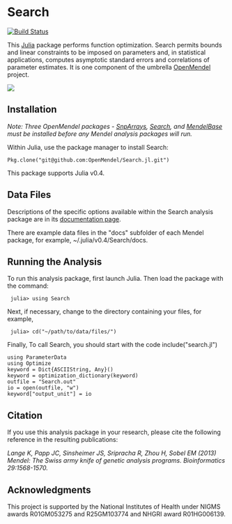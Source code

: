 # Search

[![Build Status](https://travis-ci.org/ericsobel/Search.jl.svg?branch=master)](https://travis-ci.org/ericsobel/Search.jl)

This [Julia](http://julialang.org/) package performs function optimization. Search permits bounds and linear constraints to be imposed on parameters and, in statistical applications, computes asymptotic standard errors and correlations of parameter estimates. It is one component of the umbrella [OpenMendel](https://openmendel.github.io) project.

[![](https://img.shields.io/badge/docs-current-blue.svg)](https://OpenMendel.github.io/Search.jl)

## Installation

*Note: Three OpenMendel packages - [SnpArrays](https://github.com/OpenMendel/SnpArrays.jl), [Search](https://github.com/OpenMendel/Search.jl), and [MendelBase](https://github.com/OpenMendel/MendelBase.jl) must be installed before any Mendel analysis packages will run.*

Within Julia, use the package manager to install Search:

    Pkg.clone("git@github.com:OpenMendel/Search.jl.git")

This package supports Julia v0.4.

## Data Files

Descriptions of the specific options available within the Search analysis package are in its [documentation page](https://openmendel.github.io/Search.jl).

There are example data files in the "docs" subfolder of each Mendel package, for example, ~/.julia/v0.4/Search/docs.

## Running the Analysis

To run this analysis package, first launch Julia. Then load the package with the command:     julia> using Search

Next, if necessary, change to the directory containing your files, for example,

     julia> cd("~/path/to/data/files/")Finally, To call Search, you should start with the codeinclude("search.jl")
	using ParameterData	using Optimize	keyword = Dict{ASCIIString, Any}()	keyword = optimization_dictionary(keyword)	outfile = "Search.out"	io = open(outfile, "w")	keyword["output_unit"] = io
	
## Citation

If you use this analysis package in your research, please cite the following reference in the resulting publications:

*Lange K, Papp JC, Sinsheimer JS, Sripracha R, Zhou H, Sobel EM (2013) Mendel: The Swiss army knife of genetic analysis programs. Bioinformatics 29:1568-1570.*

<!--- ## Contributing
We welcome contributions to this Open Source project. To contribute, follow this procedure ... --->

## Acknowledgments

This project is supported by the National Institutes of Health under NIGMS awards R01GM053275 and R25GM103774 and NHGRI award R01HG006139.